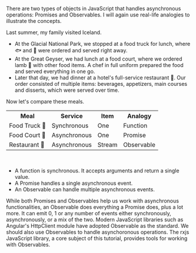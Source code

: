 <style>
    .quote {
        font-style italic;
        color: navy;
        background-color: beige;
        border-radius: 10px;
        padding: 30px 30px;v => {
    console.log(v);
    }

			table, th, td {
		border: 1px solid black;
        text-align: left;
	}

	table {
		border-collapse: collapse;;
	}

	.darkgreen {
		color: darkgreen;
	}

	th, td {
		padding: 10px;
		width: 80px;
	}

	.navy {
		background-color: navy;
		color: white;
		font-weight: bold;
	}

	.purple {
		color: purple;
	}

	.darkred {
		background-color: darkred;
		color: white;
		font-weight: bold;
	}

    .emphasize {
        color: darkred;
        font-weight: bold;
    }

	.link {
		cursor: pointer;
		text-decoration: none;
		font-weight: bold;
	}
</style>

There are two types of objects in JavaScript that handles asynchronous operations: Promises and Observables. I will again use real-life analogies to illustrate the concepts.

Last summer, my family visited Iceland. 
- At the Glacial National Park, we stopped at a food truck for lunch, where 🐟 and 🍟 were ordered and served right away. 
- At the Great Geyser, we had lunch at a food court, where we ordered lamb 🐑 with other food items. A chef in full uniform prepared the food and served everything in one go. 
- Later that day, we had dinner at a hotel's full-service restaurant 🍴. Our order consisted of multiple items: beverages, appetizers, main courses and disserts, which were served over time.

Now let's compare these meals. 
<table>
    <tr>
        <th>Meal</th>
        <th>Service</th>
        <th>Item</th>
        <th>Analogy</th>
    </tr>
    <tr>
        <td>Food Truck 🚚</td>
        <td>Synchronous</td>
        <td>One</td>
        <td>Function</td>
    </tr>
    <tr>
        <td>Food Court 🐑</td>
        <td>Asynchronous</td>
        <td>One</td>
        <td>Promise</td>
    </tr>
    <tr>
        <td>Restaurant 🍴</td>
        <td>Asynchronous</td>
        <td>Stream</td>
        <td>Observable</td>
    </tr>
</table><br>

- A function is synchronous. It accepts arguments and return a single value.
- A Promise handles a single asynchronous event.
- An Observable can handle multiple asynchronous events.

While both Promises and Observables help us work with asynchronous functionalities, an Observable does everything a Promise does, plus a lot more. It can emit 0, 1 or any number of events either synchronously, asynchronously, or a mix of the two. <span class="emphasize">Modern JavaScript libraries such as Angular's HttpClient module have adopted Observable as the standard. We should also use Observables to handle asynchoronous operations.</span> The rxjs JavaScript library, a core subject of this tutorial, provides tools for working with Observables.
